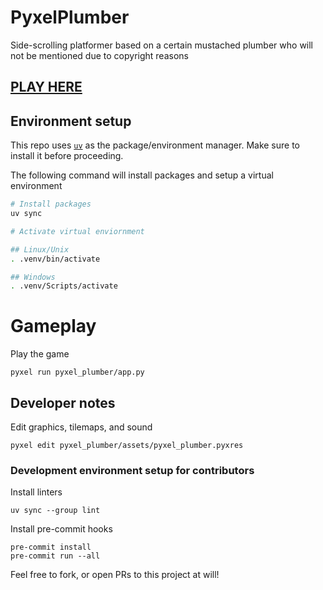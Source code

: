 # PyxelPlumber

Side-scrolling platformer based on a certain mustached plumber who will not be mentioned due to copyright reasons


## [PLAY HERE](https://kitao.github.io/pyxel/wasm/launcher/?run=LarsDu.PyxelPlumber.pyxel_plumber.app)

## Environment setup

This repo uses [`uv`](https://docs.astral.sh/uv/getting-started/installation) as the package/environment manager. Make sure to install it before proceeding.

The following command will install packages and setup a virtual environment

```bash
# Install packages
uv sync

# Activate virtual enviornment

## Linux/Unix
. .venv/bin/activate

## Windows
. .venv/Scripts/activate
```

# Gameplay

Play the game

```
pyxel run pyxel_plumber/app.py
```


## Developer notes

Edit graphics, tilemaps, and sound

```
pyxel edit pyxel_plumber/assets/pyxel_plumber.pyxres
```

### Development environment setup for contributors

Install linters
```
uv sync --group lint
```

Install pre-commit hooks
```
pre-commit install
pre-commit run --all
```

Feel free to fork, or open PRs to this project at will!